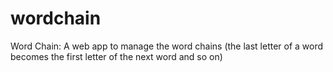 # wordchain
Word Chain: A web app to manage the word chains (the last letter of a word becomes the first letter of the next word and so on)
